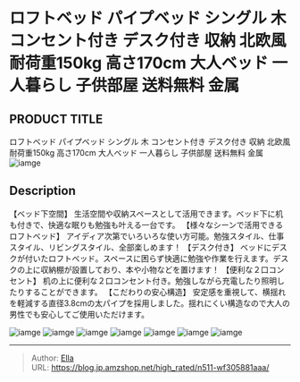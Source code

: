 # ロフトベッド パイプベッド シングル 木 コンセント付き デスク付き 収納 北欧風 耐荷重150kg 高さ170cm 大人ベッド 一人暮らし 子供部屋 送料無料 金属


## PRODUCT TITLE 

ロフトベッド パイプベッド シングル 木 コンセント付き デスク付き 収納 北欧風 耐荷重150kg 高さ170cm 大人ベッド 一人暮らし 子供部屋 送料無料 金属![iamge](https://b2bfiles1.gigab2b.cn/image/wkseller/303/20220303_6a16a20073d5601da45af6303e2e8d2b.jpg)

## Description

【ベッド下空間】
生活空間や収納スペースとして活用できます。ベッド下に机も付きで、快適な眠りも勉強も叶える一台です。
【様々なシーンで活用できるロフトベッド】
アイディア次第でいろいろな使い方可能。勉強スタイル、仕事スタイル、リビングスタイル、全部楽しめます！
【デスク付き】 ベッドにデスクが付いたロフトベッド。スペースに困らず快適に勉強や作業を行えます。デスクの上に収納棚が設置しており、本や小物などを置けます！
【便利な２口コンセント】
机の上に便利な２口コンセント付き。勉強しながら充電したり照明したりすることができます。
【こだわりの安心構造】
安定感を重視して、横揺れを軽減する直径3.8cmの太パイプを採用しました。揺れにくい構造なので大人の男性でも安心してご使用いただけます。





![iamge](https://b2bfiles1.gigab2b.cn/image/wkseller/303/20220303_3b24415f755400ef739d313e7693bee6.jpg)
![iamge](https://b2bfiles1.gigab2b.cn/image/wkseller/303/20220303_ef60f89329b8363d120734eea6394c1a.jpg)
![iamge](https://b2bfiles1.gigab2b.cn/image/wkseller/303/20220303_5a50ba260330a9f82720035fdae79472.jpg)
![iamge](https://b2bfiles1.gigab2b.cn/image/wkseller/303/20220303_b0cd0af0b32d7de76e1b27b79bd26c2c.jpg)
![iamge](https://b2bfiles1.gigab2b.cn/image/wkseller/303/20220228_75da378425cb13470884bb1d50ac672e.JPG)
![iamge](https://b2bfiles1.gigab2b.cn/image/wkseller/303/20220228_7076094e5b9f7c8c0f0d398df9627b53.jpg)
![iamge](https://b2bfiles1.gigab2b.cn/image/wkseller/303/20220228_f42fc73d289782c321354db2784f0bbe.JPG)


---

> Author: [Ella](https://blog.jp.amzshop.net/)  
> URL: https://blog.jp.amzshop.net/high_rated/n511-wf305881aaa/  


